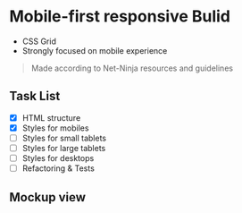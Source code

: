 ﻿# Mobile-first responsive Bulid

- CSS Grid
- Strongly focused on mobile experience

> Made according to Net-Ninja resources and guidelines

## Task List

- [x] HTML structure
- [x] Styles for mobiles
- [ ] Styles for small tablets
- [ ] Styles for large tablets
- [ ] Styles for desktops
- [ ] Refactoring & Tests

## Mockup view
